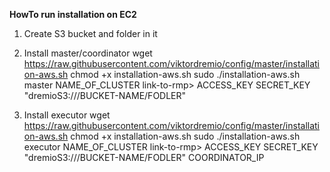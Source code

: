 **HowTo run installation on EC2** 
1. Create S3 bucket and folder in it

2. Install master/coordinator
wget https://raw.githubusercontent.com/viktordremio/config/master/installation-aws.sh
chmod +x installation-aws.sh
sudo ./installation-aws.sh master NAME_OF_CLUSTER link-to-rmp> ACCESS_KEY SECRET_KEY "dremioS3:///BUCKET-NAME/FODLER" 

3.  Install executor
wget https://raw.githubusercontent.com/viktordremio/config/master/installation-aws.sh
chmod +x installation-aws.sh
sudo ./installation-aws.sh executor NAME_OF_CLUSTER link-to-rmp> ACCESS_KEY SECRET_KEY "dremioS3:///BUCKET-NAME/FODLER" COORDINATOR_IP